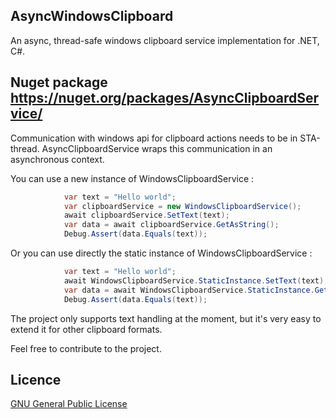## AsyncWindowsClipboard
An async, thread-safe windows clipboard service implementation for .NET, C#.

## Nuget package https://nuget.org/packages/AsyncClipboardService/

Communication with windows api for clipboard actions needs to be in STA-thread. AsyncClipboardService wraps this communication in an asynchronous context.

You can use a new instance of WindowsClipboardService :

```c#
            var text = "Hello world";
            var clipboardService = new WindowsClipboardService();
            await clipboardService.SetText(text);
            var data = await clipboardService.GetAsString();
            Debug.Assert(data.Equals(text));
```

Or you can use directly the static instance of WindowsClipboardService :
```c#
            var text = "Hello world";
            await WindowsClipboardService.StaticInstance.SetText(text);
            var data = await WindowsClipboardService.StaticInstance.GetAsString();
            Debug.Assert(data.Equals(text));
```

The project only supports text handling at the moment, but it's very easy to extend it for other clipboard formats.

Feel free to contribute to the project.

## Licence

[GNU General Public License](./LICENSE.txt)
